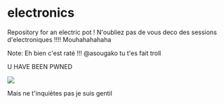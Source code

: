 # electronics
Repository for an electric pot !
N'oubliez pas de vous deco des sessions d'electroniques !!!! Mouhahahahaha

Note: Eh bien c'est raté !!! @asougako tu t'es fait troll

U HAVE BEEN PWNED

![](https://s3.minijuegosgratis.com/media/video-collection-img/video-collection-trollface-thumb.jpg)

Mais ne t'inquiètes pas je suis gentil
